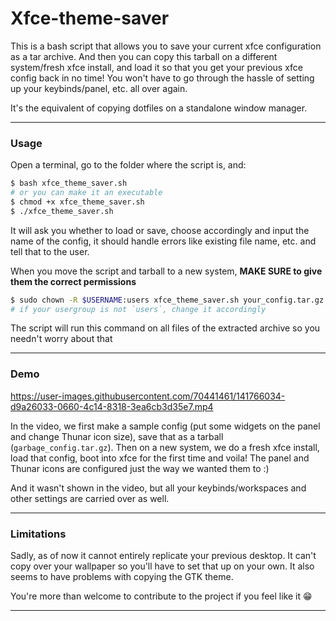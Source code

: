 # Xfce-theme-saver

This is a bash script that allows you to save your current xfce configuration as a tar archive. And then you can copy this tarball on a different system/fresh xfce install, and load it so that you get your previous xfce config back in no time! You won't have to go through the hassle of setting up your keybinds/panel, etc. all over again.

It's the equivalent of copying dotfiles on a standalone window manager.

---
### Usage
Open a terminal, go to the folder where the script is, and:
```bash
$ bash xfce_theme_saver.sh
# or you can make it an executable
$ chmod +x xfce_theme_saver.sh
$ ./xfce_theme_saver.sh
```

It will ask you whether to load or save, choose accordingly and input the name of the config, it should handle errors like existing file name, etc. and tell that to the user.

When you move the script and tarball to a new system, **MAKE SURE to give them the correct permissions**
```bash
$ sudo chown -R $USERNAME:users xfce_theme_saver.sh your_config.tar.gz
# if your usergroup is not `users`, change it accordingly
```
The script will run this command on all files of the extracted archive so you needn't worry about that


---
### Demo
https://user-images.githubusercontent.com/70441461/141766034-d9a26033-0660-4c14-8318-3ea6cb3d35e7.mp4

In the video, we first make a sample config (put some widgets on the panel and change Thunar icon size), save that as a tarball (`garbage_config.tar.gz`). Then on a new system, we do a fresh xfce install, load that config, boot into xfce for the first time and voila! The panel and Thunar icons are configured just the way we wanted them to :)

And it wasn't shown in the video, but all your keybinds/workspaces and other settings are carried over as well.

---
### Limitations

Sadly, as of now it cannot entirely replicate your previous desktop. It can't copy over your wallpaper so you'll have to set that up on your own. It also seems to have problems with copying the GTK theme.

You're more than welcome to contribute to the project if you feel like it 😁

---
